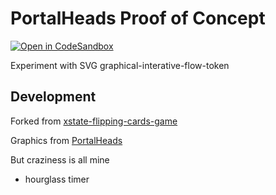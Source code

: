 # PortalHeads Proof of Concept

[![Open in CodeSandbox](https://img.shields.io/badge/Open%20in-CodeSandbox-blue?style=flat-square&logo=codesandbox)](http://githubbox.com/gemwise-invests/PortalHead-game)

Experiment with SVG graphical-interative-flow-token

## Development

Forked from [xstate-flipping-cards-game](https://github.com/lednhatkhanh/xstate-flipping-cards-game)

<!-- Graphics from [WesNoth](https://github.com/wesnoth/wesnoth/tree/master/data/core/images/portraits) -->
Graphics from [PortalHeads](https://portalheads.io/)

But craziness is all mine
* hourglass timer
